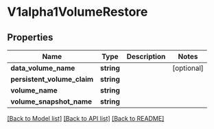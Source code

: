 # V1alpha1VolumeRestore

## Properties
Name | Type | Description | Notes
------------ | ------------- | ------------- | -------------
**data_volume_name** | **string** |  | [optional] 
**persistent_volume_claim** | **string** |  | 
**volume_name** | **string** |  | 
**volume_snapshot_name** | **string** |  | 

[[Back to Model list]](../README.md#documentation-for-models) [[Back to API list]](../README.md#documentation-for-api-endpoints) [[Back to README]](../README.md)


